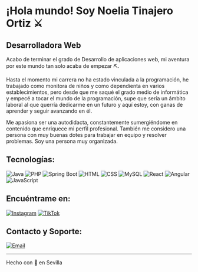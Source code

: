 # ¡Hola mundo! Soy Noelia Tinajero Ortiz ⚔️

## Desarrolladora Web

Acabo de terminar el grado de Desarrollo de aplicaciones web, mi aventura por este mundo tan solo acaba de empezar ⛏️.

Hasta el momento mi carrera no ha estado vinculada a la programación, he trabajado como monitora de niños y como dependienta en varios establecimientos, pero desde que me saqué el grado medio de informática y empecé a tocar el mundo de la programación, supe que sería un ámbito laboral al que querría dedicarme en un futuro y aquí estoy, con ganas de aprender y seguir avanzando en él.

Me apasiona ser una autodidacta, constantemente sumergiéndome en contenido que enriquece mi perfil profesional. También me considero una persona con muy buenas dotes para trabajar en equipo y resolver problemas. Soy una persona muy organizada.

## Tecnologías:
![Java](https://img.shields.io/badge/Java-ED8B00?style=for-the-badge&logo=java&logoColor=white)
![PHP](https://img.shields.io/badge/PHP-777BB4?style=for-the-badge&logo=php&logoColor=white)
![Spring Boot](https://img.shields.io/badge/Spring%20Boot-6DB33F?style=for-the-badge&logo=spring-boot&logoColor=white)
![HTML](https://img.shields.io/badge/HTML5-E34F26?style=for-the-badge&logo=html5&logoColor=white)
![CSS](https://img.shields.io/badge/CSS3-1572B6?style=for-the-badge&logo=css3&logoColor=white)
![MySQL](https://img.shields.io/badge/MySQL-4479A1?style=for-the-badge&logo=mysql&logoColor=white)
![React](https://img.shields.io/badge/React-20232A?style=for-the-badge&logo=react&logoColor=61DAFB)
![Angular](https://img.shields.io/badge/Angular-DD0031?style=for-the-badge&logo=angular&logoColor=white)
![JavaScript](https://img.shields.io/badge/JavaScript-323330?style=for-the-badge&logo=javascript&logoColor=F7DF1E)

## Encuéntrame en:
[![Instagram](https://img.shields.io/badge/Instagram-E4405F?style=for-the-badge&logo=instagram&logoColor=white)](https://www.instagram.com/noeliatinajero/)
[![TikTok](https://img.shields.io/badge/TikTok-000000?style=for-the-badge&logo=tiktok&logoColor=white)](https://www.tiktok.com/@noelia.tinajero)

## Contacto y Soporte:
[![Email](https://img.shields.io/badge/Email-D14836?style=for-the-badge&logo=gmail&logoColor=white)](mailto:noeliatinajero1996@gmail.com)

---

Hecho con 💜 en Sevilla
